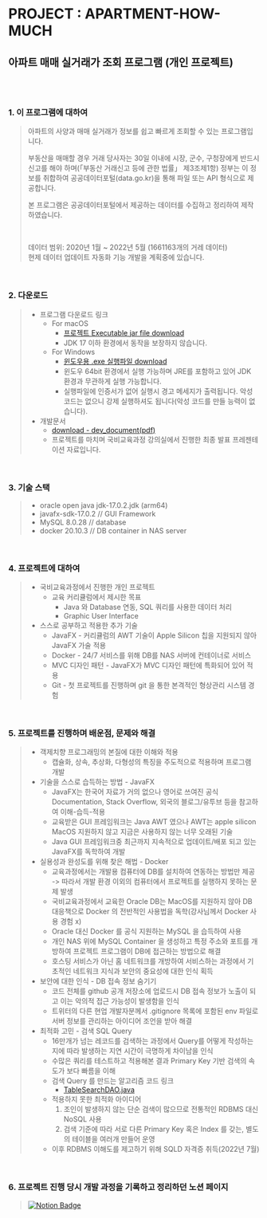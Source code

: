 # PROJECT : APARTMENT-HOW-MUCH

## 아파트 매매 실거래가 조회 프로그램 (개인 프로젝트)
<br><br>

### 1. 이 프로그램에 대하여
> 아파트의 사양과 매매 실거래가 정보를 쉽고 빠르게 조회할 수 있는 프로그램입니다.
> 
> 부동산을 매매할 경우 거래 당사자는 30일 이내에 시장, 군수, 구청장에게 반드시 신고를 해야 하며(「부동산 거래신고 등에 관한 법률」 제3조제1항) 정부는 이 정보를 취합하여 공공데이터포털(data.go.kr)을 통해 파일 또는 API 형식으로 제공합니다.
> 
> 본 프로그램은 공공데이터포털에서 제공하는 데이터를 수집하고 정리하여 제작하였습니다.
> 
> <br>
>
> 데이터 범위: 2020년 1월 ~ 2022년 5월 (1661163개의 거레 데이터)<br>
> 현제 데이터 업데이트 자동화 기능 개발을 계획중에 있습니다.
  
<br>

### 2. 다운로드 
> * 프로그램 다운로드 링크
>   * For macOS
>     * [프로젝트 Executable jar file download](https://drive.google.com/file/d/1K1PfX7-yN-BBPBzlVH1mjxQsK3dtnXr0/view?usp=share_link)
>     * JDK 17 이하 환경에서 동작을 보장하지 않습니다.
>   * For Windows
>     * [윈도우용 .exe 실행파일 download](https://drive.google.com/file/d/1ufpRbkMK4sxXT5i-YzP2TDq0ImPdut-r/view?usp=share_link)
>     * 윈도우 64bit 환경에서 실행 가능하며 JRE를 포함하고 있어 JDK 환경과 무관하게 실행 가능합니다.
>     * 실행파일에 인증서가 없어 실행시 경고 메세지가 출력됩니다. 악성 코드는 없으니 강제 실행하셔도 됩니다(악성 코드를 만들 능력이 없습니다). 
> * 개발문서
>   * [download - dev_document(pdf)](https://drive.google.com/file/d/1uSMxHxRhqIvmre2-DTt-DxtbuGUoBxku/view?usp=sharing)
>   * 프로젝트를 마치며 국비교육과정 강의실에서 진행한 최종 발표 프레젠테이션 자료입니다.
> 
<br>



### 3. 기술 스택
> * oracle open java jdk-17.0.2.jdk (arm64)
> * javafx-sdk-17.0.2 // GUI Framework
> * MySQL 8.0.28 // database
> * docker 20.10.3 // DB container in NAS server


<br>

### 4. 프로젝트에 대하여
> * 국비교육과정에서 진행한 개인 프로젝트
>   * 교육 커리큘럼에서 제시한 목표
>     * Java 와 Database 연동, SQL 쿼리를 사용한 데이터 처리
>     * Graphic User Interface
> * 스스로 공부하고 적용한 추가 기술
>     * JavaFX - 커리큘럼의 AWT 기술이 Apple Silicon 칩을 지원되지 않아 JavaFX 가술 적용 
>     * Docker - 24/7 서비스를 위해 DB를 NAS 서버에 컨테이너로 서비스
>     * MVC 디자인 패턴 - JavaFX가 MVC 디자인 패턴에 특화되어 있어 적용
>     * Git - 첫 프로젝트를 진행하며 git 을 통한 본격적인 형상관리 시스템 경험  
>  

<br>

### 5. 프로젝트를 진행하며 배운점, 문제와 해결
>  * 객제치향 프로그래밍의 본질에 대한 이해와 적용
>    * 캡슐화, 상속, 추상화, 다형성의 특징을 주도적으로 적용하며 프로그램 개발
>  * 기술을 스스로 습득하는 방법 - JavaFX
>    * JavaFX는 한국어 자료가 거의 없으나 영어로 쓰여진 공식 Documentation, Stack Overflow, 외국의 블로그/유투브 등을 참고하여 이해-습득-적용
>    * 교육받은 GUI 프레임워크는 Java AWT 였으나 AWT는 apple silicon MacOS 지원하지 않고 지금은 사용하지 않는 너무 오래된 기술
>    * Java GUI 프레임워크중 최근까지 지속적으로 업데이트/배포 되고 있는 JavaFX를 독학하여 개발
>  * 실용성과 완성도를 위해 찾은 해법 - Docker
>    * 교육과정에서는 개발용 컴퓨터에 DB를 설치하여 연동하는 방법만 제공 -> 따라서 개발 환경 이외의 컴퓨터에서 프로젝트를 실행하지 못하는 문제 발생
>    * 국비교육과정에서 교육한 Oracle DB는 MacOS를 지원하지 않아 DB 대응책으로 Docker 의 전반적인 사용법을 독학(강사님께서 Docker 사용 경험 x)
>    * Oracle 대신 Docker 를 공식 지원하는 MySQL 을 습득하여 사용
>    * 개인 NAS 위에 MySQL Container 을 생성하고 특정 주소와 포트를 개방하여 프로젝트 프로그램이 DB에 접근하는 방법으로 해결  
>    * 호스팅 서비스가 아닌 홈 네트워크를 개방하여 서비스하는 과정에서 기초적인 네트워크 지식과 보안의 중요성에 대한 인식 획득
>  * 보안에 대한 인식 - DB 접속 정보 숨기기
>    * 코드 전체를 github 공개 저장소에 업로드시 DB 접속 정보가 노출이 되고 이는 악의적 접근 가능성이 발생함을 인식
>    * 트위터의 다른 현업 개발자분께서 .gitignore 목록에 포함된 env 파일로 서버 정보를 관리하는 아이디어 조언을 받아 해결
>  * 최적화 고민 - 검색 SQL Query
>    * 16만개가 넘는 레코드를 검색하는 과정에서 Query를 어떻게 작성하는지에 따라 발생하는 지연 시간이 극명하게 차이남을 인식
>    * 수많은 쿼리를 테스트하고 적용해본 결과 Primary Key 기반 검색의 속도가 보다 빠름을 이해
>    * 검색 Query 를 만드는 알고리즘 코드 링크
>      * [TableSearchDAO.java](https://github.com/dpcalfola/apartment_howmuch/blob/main/src/main/java/com/folaSmile/apartSearch/databaseModel/tableModel/TableSearchDAO.java)
>    * 적용하지 못한 최적화 아이디어
>      1. 조인이 발생하지 않는 단순 검색이 많으므로 전통적인 RDBMS 대신 NoSQL 사용
>      2. 검색 기준에 따라 서로 다른 Primary Key 혹은 Index 를 갖는, 별도의 테이블을 여러개 만들어 운영
>    * 이후 RDBMS 이해도를 제고하기 위해 SQLD 자격증 취득(2022년 7월)

<br> 

### 6. 프로젝트 진행 당시 개발 과정을 기록하고 정리하던 노션 페이지

> [![Notion Badge](https://img.shields.io/badge/APARTMENT_HOW_MUCH-808080?style=for-the-badge&logo=NOTION&logoColor=white&link=https://twitter.com/dpcalFola)](https://www.notion.so/PROJECT-APARTMENT-HOW-MUCH-c5e2a8a7cdff4c07ab3452ad95005020)
